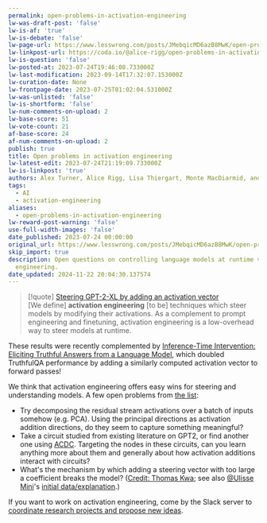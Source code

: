 ```yaml
---
permalink: open-problems-in-activation-engineering
lw-was-draft-post: 'false'
lw-is-af: 'true'
lw-is-debate: 'false'
lw-page-url: https://www.lesswrong.com/posts/JMebqicMD6azB8MwK/open-problems-in-activation-engineering
lw-linkpost-url: https://coda.io/@alice-rigg/open-problems-in-activation-engineering
lw-is-question: 'false'
lw-posted-at: 2023-07-24T19:46:08.733000Z
lw-last-modification: 2023-09-14T17:32:07.153000Z
lw-curation-date: None
lw-frontpage-date: 2023-07-25T01:02:04.531000Z
lw-was-unlisted: 'false'
lw-is-shortform: 'false'
lw-num-comments-on-upload: 2
lw-base-score: 51
lw-vote-count: 21
af-base-score: 24
af-num-comments-on-upload: 2
publish: true
title: Open problems in activation engineering
lw-latest-edit: 2023-07-24T21:19:09.733000Z
lw-is-linkpost: 'true'
authors: Alex Turner, Alice Rigg, Lisa Thiergart, Monte MacDiarmid, and Ulisse Mini
tags:
  - AI
  - activation-engineering
aliases:
  - open-problems-in-activation-engineering
lw-reward-post-warning: 'false'
use-full-width-images: 'false'
date_published: 2023-07-24 00:00:00
original_url: https://www.lesswrong.com/posts/JMebqicMD6azB8MwK/open-problems-in-activation-engineering
skip_import: true
description: Open questions on controlling language models at runtime via activation
  engineering.
date_updated: 2024-11-22 20:04:30.137574
---
```





> [!quote] [Steering GPT-2-XL by adding an activation vector](/gpt2-steering-vectors)  
> \[We define\] **activation engineering** \[to be\] techniques which steer models by modifying their activations. As a complement to prompt engineering and finetuning, activation engineering is a low-overhead way to steer models at runtime.

These results were recently complemented by [Inference-Time Intervention: Eliciting Truthful Answers from a Language Model](https://www.lesswrong.com/posts/kuQfnotjkQA4Kkfou/inference-time-intervention-eliciting-truthful-answers-from), which doubled TruthfulQA performance by adding a similarly computed activation vector to forward passes!

We think that activation engineering offers easy wins for steering and understanding models. A few open problems from [the list](https://coda.io/@alice-rigg/open-problems-in-activation-engineering):

- Try decomposing the residual stream activations over a batch of inputs somehow (e.g. PCA). Using the principal directions as activation addition directions, do they seem to capture something meaningful?
- Take a circuit studied from existing literature on GPT2, or find another one using [ACDC](https://github.com/ArthurConmy/Automatic-Circuit-Discovery/tree/main). Targeting the nodes in these circuits, can you learn anything more about them and generally about how activation additions interact with circuits?
- What's the mechanism by which adding a steering vector with too large a coefficient breaks the model? ([Credit: Thomas Kwa](https://www.lesswrong.com/posts/5spBue2z2tw4JuDCx/steering-gpt-2-xl-by-adding-an-activation-vector?commentId=sAzDPXoQmAxxoKCi2); see also [@Ulisse Mini](https://www.lesswrong.com/users/ulisse-mini?mention=user)'s [initial data/explanation](https://www.lesswrong.com/posts/5spBue2z2tw4JuDCx/steering-gpt-2-xl-by-adding-an-activation-vector?commentId=FEGguDMzGbKojSQF9).)

If you want to work on activation engineering, come by the Slack server to [coordinate research projects and propose new ideas](https://join.slack.com/t/activationengineering/shared_invite/zt-1z82cqbrp-2YGwmTpYzQz3jTkPUXeNHg).
